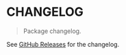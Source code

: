 # CHANGELOG

> Package changelog.

See [GitHub Releases](https://github.com/stdlib-js/math-strided-special-cbrt/releases) for the changelog.
